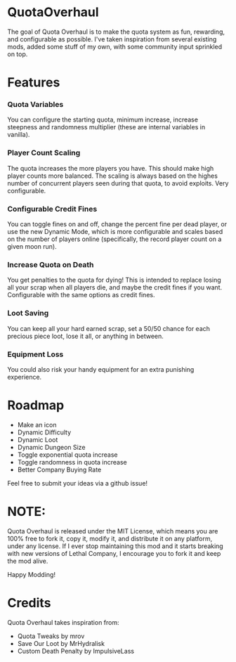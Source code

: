 # QuotaOverhaul

The goal of Quota Overhaul is to make the quota system as fun, rewarding, and configurable as possible.  I've taken inspiration from several existing mods, added some stuff of my own, with some community input sprinkled on top.

# Features

### Quota Variables
You can configure the starting quota, minimum increase, increase steepness and randomness multiplier (these are internal variables in vanilla).

### Player Count Scaling
The quota increases the more players you have.  This should make high player counts more balanced.  The scaling is always based on the highes number of concurrent players seen during that quota, to avoid exploits.  Very configurable.

### Configurable Credit Fines
You can toggle fines on and off, change the percent fine per dead player, or use the new Dynamic Mode, which is more configurable and scales based on the number of players online (specifically, the record player count on a given moon run).

### Increase Quota on Death
You get penalties to the quota for dying!  This is intended to replace losing all your scrap when all players die, and maybe the credit fines if you want.  Configurable with the same options as credit fines.

### Loot Saving
You can keep all your hard earned scrap, set a 50/50 chance for each precious piece loot, lose it all, or anything in between.

### Equipment Loss
You could also risk your handy equipment for an extra punishing experience.

# Roadmap

- Make an icon
- Dynamic Difficulty
- Dynamic Loot
- Dynamic Dungeon Size
- Toggle exponential quota increase
- Toggle randomness in quota increase
- Better Company Buying Rate

Feel free to submit your ideas via a github issue!

# NOTE:

Quota Overhaul is released under the MIT License, which means you are 100% free to fork it, copy it, modify it, and distribute it on any platform, under any license. If I ever stop maintaining this mod and it starts breaking with new versions of Lethal Company, I encourage you to fork it and keep the mod alive.

Happy Modding!

# Credits

Quota Overhaul takes inspiration from:
- Quota Tweaks by mrov
- Save Our Loot by MrHydralisk
- Custom Death Penalty by ImpulsiveLass